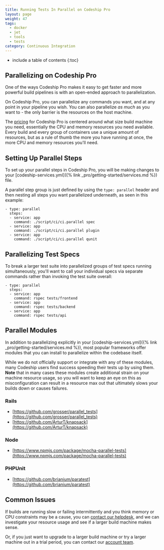 ```yaml
---
title: Running Tests In Parallel on Codeship Pro
layout: page
weight: 47
tags:
  - docker
  - jet
  - tools
  - tests
category: Continuous Integration
---
```


* include a table of contents
{:toc}

## Parallelizing on Codeship Pro

One of the ways Codeship Pro makes it easy to get faster and more powerful build pipelines is with an open-ended approach to parallelization.

On Codeship Pro, you can parallelize any commands you want, and at any point in your pipeline you wish. You can also parallelize _as much_ as you want to - the only barrier is the resources on the host machine.

The [pricing](https://codeship.com/pricing/pro) for Codeship Pro is centered around what size build machine you need, essentially the CPU and memory resources you need available. Every build and every group of containers use a unique amount of resources, but as a rule of thumb the more you have running at once, the more CPU and memory resources you'll need.

## Setting Up Parallel Steps

To set up your parallel steps in Codeship Pro, you will be making changes to your [codeship-services.yml]({% link _pro/getting-started/services.md %}) file.

A parallel step group is just defined by using the `type: parallel` header and then nesting all steps you want parallelized underneath, as seen in this example:

```
- type: parallel
  steps:
  - service: app
    command: ./script/ci/ci.parallel spec
  - service: app
    command: ./script/ci/ci.parallel plugin
  - service: app
    command: ./script/ci/ci.parallel qunit
```

## Parallelizing Test Specs

To break a larger test suite into parallelized groups of test specs running simultaneously, you'll want to call your individual specs via separate commands rather than invoking the test suite overall:

```
- type: parallel
  steps:
  - service: app
    command: rspec tests/frontend
  - service: app
    command: rspec tests/backend
  - service: app
    command: rspec tests/api
```

## Parallel Modules

In addition to parallelizing explicitly in your [codeship-services.yml]({% link _pro/getting-started/services.md %}), most popular frameworks offer modules that you can install to parallelize within the codebase itself.

While we do not officially support or integrate with any of these modules, many Codeship users find success speeding their tests up by using them. **Note** that in many cases these modules create additional strain on your machine resource usage, so you will want to keep an eye on this as misconfiguration can result in a resource max out that ultimately slows your builds down or causes failures.

### Rails
- [https://github.com/grosser/parallel_tests](https://github.com/grosser/parallel_tests)
- [https://github.com/ArturT/knapsack](https://github.com/ArturT/knapsack)

### Node
- [https://www.npmjs.com/package/mocha-parallel-tests](https://www.npmjs.com/package/mocha-parallel-tests)

### PHPUnit
- [https://github.com/brianium/paratest](https://github.com/brianium/paratest)

## Common Issues

If builds are running slow or failing intermittently and you think memory or CPU constraints may be a cause, you can [contact our helpdesk](https://helpdesk.codeship.com), and we can investigate your resource usage and see if a larger build machine makes sense.

Or, if you just want to upgrade to a larger build machine or try a larger machine out in a trial period, you can contact our [account team](mailto:solutions@codeship.com).
